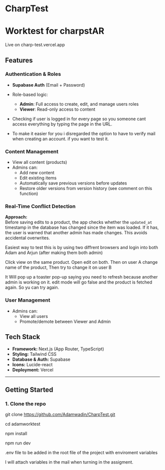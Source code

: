 # CharpTest

# Worktest for charpstAR

Live on charp-test.vercel.app

## Features

### Authentication & Roles

- **Supabase Auth** (Email + Password)
- Role-based logic:

  - **Admin**: Full access to create, edit, and manage users roles
  - **Viewer**: Read-only access to content

- Checking if user is logged in for every page so you someone cant access everything by typing the page in the URL.
- To make it easier for you i disregarded the option to have to verify mail when creating an account. if you want to test it.

### Content Management

- View all content (products)
- Admins can:
  - Add new content
  - Edit existing items
  - Automatically save previous versions before updates
  - Restore older versions from version history (see comment on this function)

### Real-Time Conflict Detection

**Approach:**  
Before saving edits to a product, the app checks whether the `updated_at` timestamp in the database has changed since the item was loaded. If it has, the user is warned that another admin has made changes. This avoids accidental overwrites.

Easiest way to test this is by using two diffrent browsers and login into both Adam and Arjun (after making them both admin)

Click view on the same product.
Open edit on both.
Then on user A change name of the product,
Then try to change it on user B

It Will pop up a toaster pop-up saying you need to refresh because another admin is working on it.
edit mode will go false and the product is fetched again. So yu can try again.

### User Management

- Admins can:
  - View all users
  - Promote/demote between Viewer and Admin

## Tech Stack

- **Framework:** Next.js (App Router, TypeScript)
- **Styling:** Tailwind CSS
- **Database & Auth:** Supabase
- **Icons:** Lucide-react
- **Deployment:** Vercel

---

## Getting Started

### 1. Clone the repo

git clone https://github.com/Adamwadin/CharpTest.git

cd adamworktest

npm install

npm run dev

.env file to be added in the root file of the project with enviroment variables

I will attach variables in the mail when turning in the assigment.

